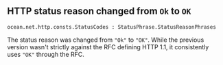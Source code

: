## HTTP status reason changed from `Ok` to `OK`

`ocean.net.http.consts.StatusCodes : StatusPhrase.StatusReasonPhrases`

The status reason was changed from `"Ok"` to `"OK"`. While the previous version
wasn't strictly against the RFC defining HTTP 1.1, it consistently uses `"OK"`
through the RFC.
